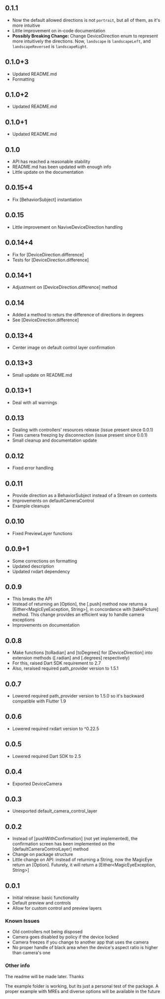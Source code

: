 ## 0.1.1

* Now the default allowed directions is not `portrait`, but all of them, as it's more intuitive
* Little improvement on in-code documentation
* **Possibly Breaking Change:** Change DeviceDirection enum to represent more intuitively the directions. Now, `landscape` is `landscapeLeft`, and `landscapeReversed` is  `landscapeRight`.

## 0.1.0+3

* Updated README.md
* Formatting

## 0.1.0+2

* Updated README.md

## 0.1.0+1

* Updated README.md

## 0.1.0

* API has reached a reasonable stability
* README.md has been updated with enough info
* Little update on the documentation

## 0.0.15+4

* Fix [BehaviorSubject] instantiation

## 0.0.15

* Little improvement on NaviveDeviceDirection handling

## 0.0.14+4

* Fix for [DeviceDirection.difference]
* Tests for [DeviceDirection.difference]

## 0.0.14+1

* Adjustment on [DeviceDirection.difference] method

## 0.0.14

* Added a method to returs the difference of directions in degrees
* See [DeviceDirection.difference]

## 0.0.13+4

* Center image on default control layer confirmation

## 0.0.13+3

* Small update on README.md

## 0.0.13+1

* Deal with all warnings

## 0.0.13

* Dealing with controllers' resources release (issue present since 0.0.1)
* Fixes camera freezing by disconnection (issue present since 0.0.1)
* Small cleanup and documentation update

## 0.0.12

* Fixed error handling

## 0.0.11

* Provide direction as a BehaviorSubject instead of a Stream on contexts
* Improvements on defaultCameraControl
* Example cleanups

## 0.0.10

* Fixed PreviewLayer functions

## 0.0.9+1

* Some corrections on formatting
* Updated description
* Updated rxdart dependency

## 0.0.9

* This breaks the API
* Instead of returning an [Option<String>], the [.push] method now returns a [Either<MagicEyeException, String>], in concordance with [takePicture] method. This change provides an efficient way to handle camera exceptions
* Improvements on documentation

## 0.0.8

* Make functions [toRadian] and [toDegrees] for [DeviceDirection] into extension methods ([.radian] and [.degrees] respectively)
* For this, raised Dart SDK requirement to 2.7
* Also, reraised required path_provider version to 1.5.1

## 0.0.7

* Lowered required path_provider version to 1.5.0 so it's backward compatible with Flutter 1.9

## 0.0.6

* Lowered required rxdart version to ^0.22.5

## 0.0.5

* Lowered required Dart SDK to 2.5

## 0.0.4

* Exported DeviceCamera

## 0.0.3

* Unexported default_camera_control_layer

## 0.0.2

* Instead of [pushWithConfirmation] (not yet implemented), the confirmation screen has been implemented on the [defaultCameraControlLayer] method
* Change on package structure
* Little change on API: instead of returning a String, now the MagicEye return an [Option<String>]. Futurely, it will return a [Either<MagicEyeException, String>]

## 0.0.1

* Initial release: basic functionality
* Default preview and controls
* Allow for custom control and preview layers

### Known Issues

* Old controllers not being disposed
* Camera goes disabled by policy if the device locked
* Camera freezes if you change to another app that uses the camera
* No proper handle of black area when the device's aspect ratio is higher than camera's one

### Other info

The readme will be made later. Thanks

The example folder is working, but its just a personal test of the package. A proper example with MREs and diverse
options will be available in the future
